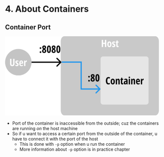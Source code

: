 # 4. About Containers

## Container Port

![Port forwarding (1).png](4%20About%20Co%2019af3/Port_forwarding_(1).png)

- Port of the container is inaccessible from the outside; cuz the containers are running *on* the host machine
- So if u want to access a certain port from the outside of the container, u have to connect it with the port of the host
    - This is done with `-p` option when u run the container
    - More information about `-p` option is in practice chapter